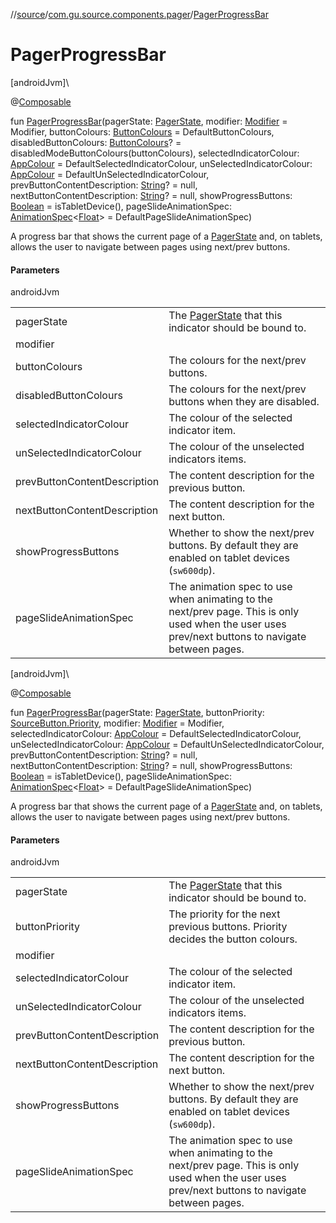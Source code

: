 //[source](../../index.md)/[com.gu.source.components.pager](index.md)/[PagerProgressBar](-pager-progress-bar.md)

# PagerProgressBar

[androidJvm]\

@[Composable](https://developer.android.com/reference/kotlin/androidx/compose/runtime/Composable.html)

fun [PagerProgressBar](-pager-progress-bar.md)(pagerState: [PagerState](https://developer.android.com/reference/kotlin/androidx/compose/foundation/pager/PagerState.html), modifier: [Modifier](https://developer.android.com/reference/kotlin/androidx/compose/ui/Modifier.html) = Modifier, buttonColours: [ButtonColours](../com.gu.source.components.buttons/-button-colours/index.md) = DefaultButtonColours, disabledButtonColours: [ButtonColours](../com.gu.source.components.buttons/-button-colours/index.md)? = disabledModeButtonColours(buttonColours), selectedIndicatorColour: [AppColour](../com.gu.source.daynight/-app-colour/index.md) = DefaultSelectedIndicatorColour, unSelectedIndicatorColour: [AppColour](../com.gu.source.daynight/-app-colour/index.md) = DefaultUnSelectedIndicatorColour, prevButtonContentDescription: [String](https://kotlinlang.org/api/latest/jvm/stdlib/kotlin/-string/index.html)? = null, nextButtonContentDescription: [String](https://kotlinlang.org/api/latest/jvm/stdlib/kotlin/-string/index.html)? = null, showProgressButtons: [Boolean](https://kotlinlang.org/api/latest/jvm/stdlib/kotlin/-boolean/index.html) = isTabletDevice(), pageSlideAnimationSpec: [AnimationSpec](https://developer.android.com/reference/kotlin/androidx/compose/animation/core/AnimationSpec.html)&lt;[Float](https://kotlinlang.org/api/latest/jvm/stdlib/kotlin/-float/index.html)&gt; = DefaultPageSlideAnimationSpec)

A progress bar that shows the current page of a [PagerState](https://developer.android.com/reference/kotlin/androidx/compose/foundation/pager/PagerState.html) and, on tablets, allows the user to navigate between pages using next/prev buttons.

#### Parameters

androidJvm

| | |
|---|---|
| pagerState | The [PagerState](https://developer.android.com/reference/kotlin/androidx/compose/foundation/pager/PagerState.html) that this indicator should be bound to. |
| modifier |
| buttonColours | The colours for the next/prev buttons. |
| disabledButtonColours | The colours for the next/prev buttons when they are disabled. |
| selectedIndicatorColour | The colour of the selected indicator item. |
| unSelectedIndicatorColour | The colour of the unselected indicators items. |
| prevButtonContentDescription | The content description for the previous button. |
| nextButtonContentDescription | The content description for the next button. |
| showProgressButtons | Whether to show the next/prev buttons. By default they are enabled on tablet devices (`sw600dp`). |
| pageSlideAnimationSpec | The animation spec to use when animating to the next/prev page. This is only used when the user uses prev/next buttons to navigate between pages. |

[androidJvm]\

@[Composable](https://developer.android.com/reference/kotlin/androidx/compose/runtime/Composable.html)

fun [PagerProgressBar](-pager-progress-bar.md)(pagerState: [PagerState](https://developer.android.com/reference/kotlin/androidx/compose/foundation/pager/PagerState.html), buttonPriority: [SourceButton.Priority](../com.gu.source.components.buttons/-source-button/-priority/index.md), modifier: [Modifier](https://developer.android.com/reference/kotlin/androidx/compose/ui/Modifier.html) = Modifier, selectedIndicatorColour: [AppColour](../com.gu.source.daynight/-app-colour/index.md) = DefaultSelectedIndicatorColour, unSelectedIndicatorColour: [AppColour](../com.gu.source.daynight/-app-colour/index.md) = DefaultUnSelectedIndicatorColour, prevButtonContentDescription: [String](https://kotlinlang.org/api/latest/jvm/stdlib/kotlin/-string/index.html)? = null, nextButtonContentDescription: [String](https://kotlinlang.org/api/latest/jvm/stdlib/kotlin/-string/index.html)? = null, showProgressButtons: [Boolean](https://kotlinlang.org/api/latest/jvm/stdlib/kotlin/-boolean/index.html) = isTabletDevice(), pageSlideAnimationSpec: [AnimationSpec](https://developer.android.com/reference/kotlin/androidx/compose/animation/core/AnimationSpec.html)&lt;[Float](https://kotlinlang.org/api/latest/jvm/stdlib/kotlin/-float/index.html)&gt; = DefaultPageSlideAnimationSpec)

A progress bar that shows the current page of a [PagerState](https://developer.android.com/reference/kotlin/androidx/compose/foundation/pager/PagerState.html) and, on tablets, allows the user to navigate between pages using next/prev buttons.

#### Parameters

androidJvm

| | |
|---|---|
| pagerState | The [PagerState](https://developer.android.com/reference/kotlin/androidx/compose/foundation/pager/PagerState.html) that this indicator should be bound to. |
| buttonPriority | The priority for the next previous buttons. Priority decides the button colours. |
| modifier |
| selectedIndicatorColour | The colour of the selected indicator item. |
| unSelectedIndicatorColour | The colour of the unselected indicators items. |
| prevButtonContentDescription | The content description for the previous button. |
| nextButtonContentDescription | The content description for the next button. |
| showProgressButtons | Whether to show the next/prev buttons. By default they are enabled on tablet devices (`sw600dp`). |
| pageSlideAnimationSpec | The animation spec to use when animating to the next/prev page. This is only used when the user uses prev/next buttons to navigate between pages. |
